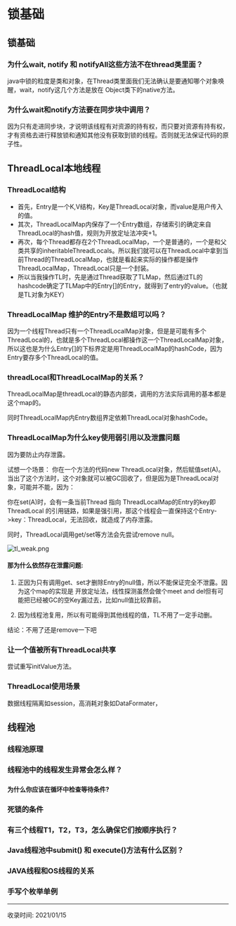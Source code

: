 # 锁基础

## 锁基础

### 为什么wait, notify 和 notifyAll这些方法不在thread类里面？

java中锁的粒度是类和对象，在Thread类里面我们无法确认是要通知哪个对象唤醒，wait，notify这几个方法是放在 Object类下的native方法。



### 为什么wait和notify方法要在同步块中调用？

因为只有走进同步块，才说明该线程有对资源的持有权，而只要对资源有持有权，才有资格去进行释放锁和通知其他没有获取到锁的线程。否则就无法保证代码的原子性。

## ThreadLocal本地线程

### ThreadLocal结构

- 首先，Entry是一个K,V结构，Key是ThreadLocal对象，而value是用户传入的值。
- 其次，ThreadLocalMap内保存了一个Entry数组，存储索引的确定来自ThreadLocal的hash值，规则为开放定址法冲突+1。
- 再次，每个Thread都存在2个ThreadLocalMap，一个是普通的，一个是和父类共享的inheritableThreadLocals。所以我们就可以在ThreadLocal中拿到当前Thread的ThreadLocalMap，也就是看起来实际的操作都是操作ThreadLocalMap，ThreadLocal只是一个封装。
- 所以当我操作TL时，先是通过Thread获取了TLMap，然后通过TL的hashcode确定了TLMap中的Entry[]的Entry，就得到了entry的value。（也就是TL对象为KEY）

### ThreadLocalMap 维护的Entry不是数组可以吗？

因为一个线程Thread只有一个ThreadLocalMap对象，但是是可能有多个ThreadLocal的，也就是多个ThreadLocal都操作这一个ThreadLocalMap对象，所以这也是为什么Entry[]的下标界定是用ThreadLocalMap的hashCode，因为Entry要存多个ThreadLocal的值。

### threadLocal和ThreadLocalMap的关系？

ThreadLocalMap是threadLocal的静态内部类，调用的方法实际调用的基本都是这个map的。

同时ThreadLocalMap内Entry数组界定依赖ThreadLocal对象hashCode。

### ThreadLocalMap为什么key使用弱引用以及泄露问题

因为要防止内存泄露。

试想一个场景： 你在一个方法的代码new ThreadLocal对象，然后赋值set(A)。当出了这个方法时，这个对象就可以被GC回收了，但是因为是ThreadLocal对象，可能并不能，因为：

你在set(A)时，会有一条当前Thread 指向 ThreadLocalMap的Entry的key即ThreadLocal 的引用链路，如果是强引用，那这个线程会一直保持这个Entry->key：ThreadLocal，无法回收，就造成了内存泄露。

同时，ThreadLocal调用get/set等方法会先尝试remove null。

![tl_weak.png](http://file.uzykj.com/tl_weak.png)

#### 那为什么依然存在泄露问题: 

1. 正因为只有调用get、set才删除Entry的null值，所以不能保证完全不泄露。因为这个map的实现是 开放定址法，线性探测虽然会做个meet and del但有可能把已经被GC的空Key漏过去，比如null值比较靠前。

2. 因为线程池复用，所以有可能得到其他线程的值，TL不用了一定手动删。

结论：不用了还是remove一下吧



### 让一个值被所有ThreadLocal共享

尝试重写initValue方法。

### ThreadLocal使用场景

数据线程隔离如session，高消耗对象如DataFormater，



## 线程池

### 线程池原理



### 线程池中的线程发生异常会怎么样？



### 

**为什么你应该在循环中检查等待条件?**



### 死锁的条件



###  有三个线程T1，T2，T3，怎么确保它们按顺序执行？



### Java线程池中submit() 和 execute()方法有什么区别？



### JAVA线程和OS线程的关系



### 手写个枚举单例


---
收录时间: 2021/01/15

<Vssue :title="$title" />